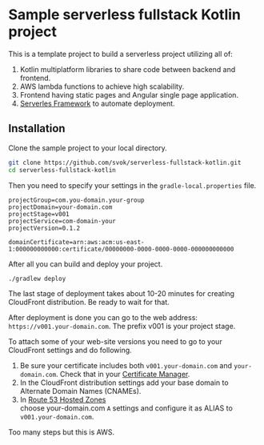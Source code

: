 # Sample serverless fullstack Kotlin project

This is a template project to build a serverless project utilizing all of:
1. Kotlin multiplatform libraries to share code between backend and frontend.
1. AWS lambda functions to achieve high scalability.
1. Frontend having static pages and Angular single page application.
1. [Serverles Framework](https://serverlessp.com/) to automate deployment.

## Installation

Clone the sample project to your local directory.
```bash
git clone https://github.com/svok/serverless-fullstack-kotlin.git
cd serverless-fullstack-kotlin
```

Then you need to specify your settings in the `gradle-local.properties` file.
```properties
projectGroup=com.you-domain.your-group
projectDomain=your-domain.com
projectStage=v001
projectService=com-domain-your
projectVersion=0.1.2

domainCertificate=arn:aws:acm:us-east-1:000000000000:certificate/00000000-0000-0000-0000-000000000000
```

After all you can build and deploy your project.
```bash
./gradlew deploy
```
The last stage of deployment takes about 10-20 minutes for creating CloudFront 
distribution. Be ready to wait for that.

After deployment is done you can go to the web address: `https://v001.your-domain.com`.
The prefix v001 is your project stage.

To attach some of your web-site versions you need to go to your CloudFront settings and do following.
1. Be sure your certificate includes both `v001.your-domain.com` and `your-domain.com`. Check that in your 
[Certificate Manager](https://console.aws.amazon.com/acm/home?region=us-east-1#/).
1. In the CloudFront distribution settings add your base domain to Alternate Domain Names (CNAMEs).
1. In [Route 53 Hosted Zones](https://console.aws.amazon.com/route53/home?region=us-east-1#hosted-zones:)  
choose your-domain.com `A` settings and configure it as ALIAS to `v001.your-domain.com`.

Too many steps but this is AWS. 
